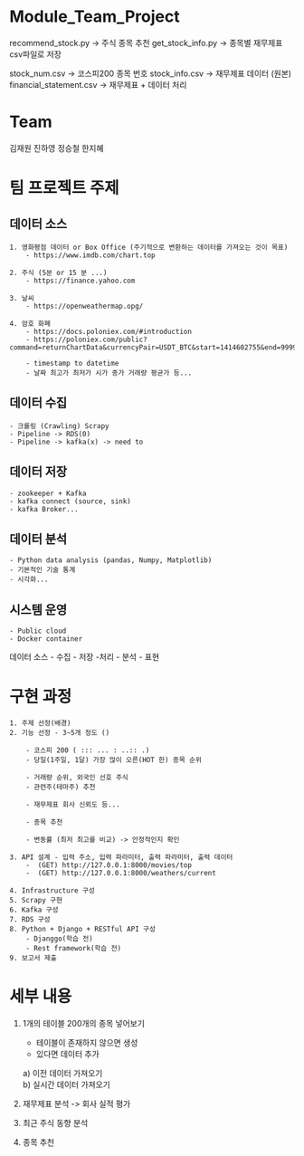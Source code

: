 # Module_Team_Project

recommend_stock.py -> 주식 종목 추천
get_stock_info.py -> 종목별 재무제표 csv파일로 저장

stock_num.csv -> 코스피200 종목 번호
stock_info.csv -> 재무제표 데이터 (원본)
financial_statement.csv -> 재무제표 + 데이터 처리

# Team

김재원 진하영 정승철 한지혜


# 팀 프로젝트 주제

## 데이터 소스
    1. 영화평점 데이터 or Box Office (주기적으로 변환하는 데이터를 가져오는 것이 목표)
        - https://www.imdb.com/chart.top

    2. 주식 (5분 or 15 분 ...)
        - https://finance.yahoo.com

    3. 날씨
        - https://openweathermap.opg/

    4. 암호 화폐
        - https://docs.poloniex.com/#introduction
        - https://poloniex.com/public?command=returnChartData&currencyPair=USDT_BTC&start=1414602755&end=9999999999&period=86400

        - timestamp to datetime
        - 날짜 최고가 최저가 시가 종가 거래량 평균가 등...

## 데이터 수집
    - 크롤링 (Crawling) Scrapy
    - Pipeline -> RDS(0)
    - Pipeline -> kafka(x) -> need to

## 데이터 저장
    - zookeeper + Kafka
    - kafka connect (source, sink)
    - kafka Broker...

## 데이터 분석 
    - Python data analysis (pandas, Numpy, Matplotlib)
    - 기본적인 기술 통계
    - 시각화...

## 시스템 운영
    - Public cloud
    - Docker container

데이터 소스 - 수집 - 저장 -처리 - 분석 - 표현

# 구현 과정

    1. 주제 선정(배경)
    2. 기능 선정 - 3~5개 정도 ()

        - 코스피 200 ( ::: ... : ..:: .)
        - 당일(1주일, 1달) 가장 많이 오른(HOT 한) 종목 순위
        
        - 거래량 순위, 외국인 선호 주식 
        - 관련주(테마주) 추천
        
        - 재무제표 회사 신뢰도 등...
        
        - 종목 추천

        - 변동률 (최저 최고를 비교) -> 안정적인지 확인

    3. API 설계 - 입력 주소, 입력 파라미터, 출력 파라미터, 출력 데이터
        -  (GET) http://127.0.0.1:8000/movies/top
        -  (GET) http://127.0.0.1:8000/weathers/current

    4. Infrastructure 구성
    5. Scrapy 구현
    6. Kafka 구성
    7. RDS 구성
    8. Python + Django + RESTful API 구성
        - Djanggo(학습 전)
        - Rest framework(학습 전)
    9. 보고서 제출
    
# 세부 내용
1. 1개의 테이블 200개의 종목 넣어보기
    - 테이블이 존재하지 않으면 생성
    - 있다면 데이터 추가

    a) 이전 데이터 가져오기<br/>
    b) 실시간 데이터 가져오기

2. 재무제표 분석 -> 회사 실적 평가

3. 최근 주식 동향 분석

4. 종목 추천


